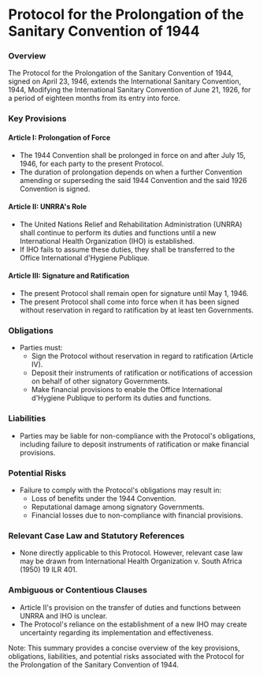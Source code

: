 **Protocol for the Prolongation of the Sanitary Convention of 1944**
===========================================================

### Overview

The Protocol for the Prolongation of the Sanitary Convention of 1944, signed on April 23, 1946, extends the International Sanitary Convention, 1944, Modifying the International Sanitary Convention of June 21, 1926, for a period of eighteen months from its entry into force.

### Key Provisions

#### Article I: Prolongation of Force

* The 1944 Convention shall be prolonged in force on and after July 15, 1946, for each party to the present Protocol.
* The duration of prolongation depends on when a further Convention amending or superseding the said 1944 Convention and the said 1926 Convention is signed.

#### Article II: UNRRA's Role

* The United Nations Relief and Rehabilitation Administration (UNRRA) shall continue to perform its duties and functions until a new International Health Organization (IHO) is established.
* If IHO fails to assume these duties, they shall be transferred to the Office International d'Hygiene Publique.

#### Article III: Signature and Ratification

* The present Protocol shall remain open for signature until May 1, 1946.
* The present Protocol shall come into force when it has been signed without reservation in regard to ratification by at least ten Governments.

### Obligations

* Parties must:
	+ Sign the Protocol without reservation in regard to ratification (Article IV).
	+ Deposit their instruments of ratification or notifications of accession on behalf of other signatory Governments.
	+ Make financial provisions to enable the Office International d'Hygiene Publique to perform its duties and functions.

### Liabilities

* Parties may be liable for non-compliance with the Protocol's obligations, including failure to deposit instruments of ratification or make financial provisions.

### Potential Risks

* Failure to comply with the Protocol's obligations may result in:
	+ Loss of benefits under the 1944 Convention.
	+ Reputational damage among signatory Governments.
	+ Financial losses due to non-compliance with financial provisions.

### Relevant Case Law and Statutory References

* None directly applicable to this Protocol. However, relevant case law may be drawn from International Health Organization v. South Africa (1950) 19 ILR 401.

### Ambiguous or Contentious Clauses

* Article II's provision on the transfer of duties and functions between UNRRA and IHO is unclear.
* The Protocol's reliance on the establishment of a new IHO may create uncertainty regarding its implementation and effectiveness.

Note: This summary provides a concise overview of the key provisions, obligations, liabilities, and potential risks associated with the Protocol for the Prolongation of the Sanitary Convention of 1944.